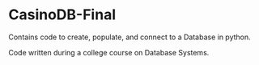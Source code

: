 # CasinoDB-Final
Contains code to create, populate, and connect to a Database in python. 

Code written during a college course on Database Systems. 

